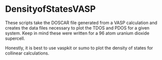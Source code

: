 # DensityofStatesVASP
These scripts take the DOSCAR file generated from a VASP calculation and creates the data files necessary to plot the TDOS and PDOS for a given system. Keep in mind these were written for a 96 atom uranium dioxide supercell.

Honestly, it is best to use vaspkit or sumo to plot the density of states for collinear calculations. 
